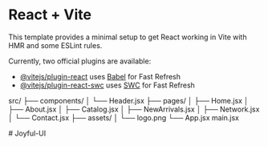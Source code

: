 # React + Vite

This template provides a minimal setup to get React working in Vite with HMR and some ESLint rules.

Currently, two official plugins are available:

- [@vitejs/plugin-react](https://github.com/vitejs/vite-plugin-react/blob/main/packages/plugin-react/README.md) uses [Babel](https://babeljs.io/) for Fast Refresh
- [@vitejs/plugin-react-swc](https://github.com/vitejs/vite-plugin-react-swc) uses [SWC](https://swc.rs/) for Fast Refresh



src/
├── components/
│   └── Header.jsx
├── pages/
│   ├── Home.jsx
│   ├── About.jsx
│   ├── Catalog.jsx
│   ├── NewArrivals.jsx
│   ├── Network.jsx
│   └── Contact.jsx
├── assets/
│   └── logo.png
└── App.jsx
main.jsx


#   J o y f u l - U I  
 